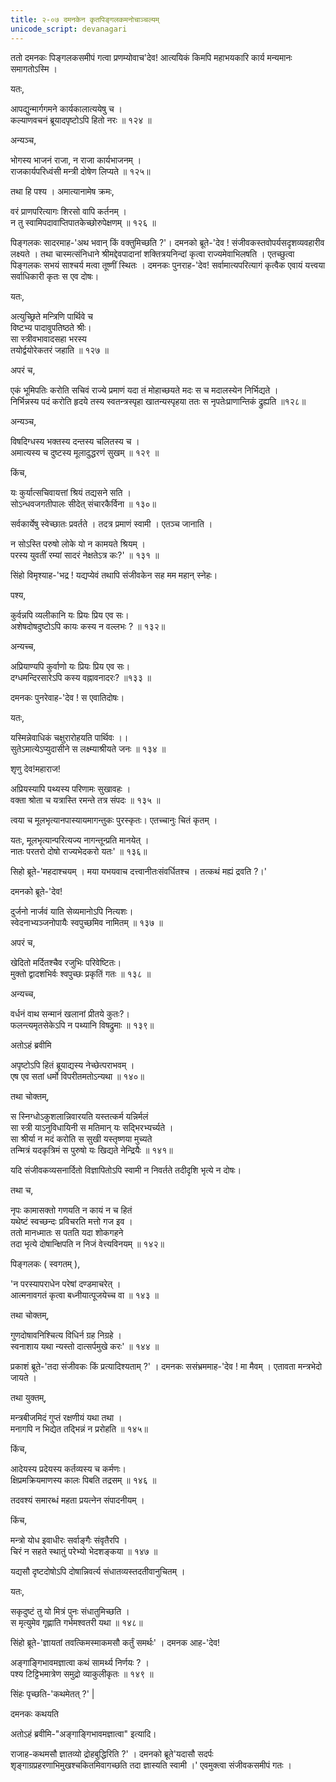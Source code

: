 ```yaml
---
title: २-०७ दमनकेन कृतपिङ्गलकमनोचाञ्चल्यम्
unicode_script: devanagari
---
```


ततो दमनकः पिङ्गलकसमीपं गत्वा प्रणम्योवाच'देव! आत्ययिकं किमपि महाभयकारि कार्य मन्यमानः समागतोऽस्मि ।  

यतः,

आपद्युन्मार्गगमने कार्यकालात्ययेषु च ।  
कल्याणवचनं ब्रूयादपृष्टोऽपि हितो नरः ॥ १२४ ॥

अन्यञ्च,

भोगस्य भाजनं राजा, न राजा कार्यभाजनम् ।  
राजकार्यपरिध्वंसी मन्त्री दोषेण लिप्यते ॥ १२५॥

तथा हि पश्य । अमात्यानामेष क्रमः,

वरं प्राणपरित्यागः शिरसो वापि कर्तनम् ।  
न तु स्वामिपदावाप्तिपातकेच्छोरुपेक्षणम् ॥ १२६ ॥

पिङ्गलकः सादरमाह-'अथ भवान् किं वक्तुमिच्छति ?'। दमनको ब्रूते-'देव ! संजीवकस्तवोपर्यसदृशव्यवहारीव लक्ष्यते । तथा चास्मत्संनिधाने श्रीमद्देवपादानां शक्तित्रयनिन्दां कृत्वा राज्यमेवाभिलषति । एतच्छुत्वा पिङ्गलकः सभयं साश्चर्य मत्वा तूष्णीं स्थितः । दमनकः पुनराह-'देव! सर्वामात्यपरित्यागं कृत्वैक एवायं यत्त्वया सर्वाधिकारी कृतः स एव दोषः।  

यतः,

अत्युच्छ्रिते मन्त्रिणि पार्थिवे च  
विष्टभ्य पादावुपतिष्ठते श्रीः।  
सा स्त्रीवभावादसहा भरस्य  
तयोर्द्वयोरेकतरं जहाति ॥ १२७ ॥

अपरं च,

एकं भूमिपतिः करोति सचिवं राज्ये प्रमाणं यदा
तं मोहाच्छयते मदः स च मदालस्येन निर्भिद्यते ।  
निर्भिन्नस्य पदं करोति हृदये तस्य स्वतन्त्रस्पृहा
खातन्यस्पृहया ततः स नृपतेःप्राणान्तिकं द्रुह्यति ॥१२८॥

अन्यञ्च,

विषदिग्धस्य भक्तस्य दन्तस्य चलितस्य च ।  
अमात्यस्य च दुष्टस्य मूलादुद्धरणं सुखम् ॥ १२९ ॥

किंच,

यः कुर्यात्सचिवायत्तां श्रियं तद्यसने सति ।  
सोऽन्धवजगतीपालः सीदेत् संचारकैर्विना ॥ १३०॥

सर्वकार्येषु स्वेच्छातः प्रवर्तते । तदत्र प्रमाणं स्वामी । एतञ्च जानाति ।  

न सोऽस्ति परुषो लोके यो न कामयते श्रियम् ।  
परस्य युवतीं रम्यां सादरं नेक्षतेऽत्र कः?' ॥ १३१ ॥

सिंहो विमृश्याह-'भद्र ! यद्यप्येवं तथापि संजीवकेन सह मम महान् स्नेहः।  

पश्य,

कुर्वन्नपि व्यलीकानि यः प्रियः प्रिय एव सः।  
अशेषदोषदुष्टोऽपि कायः कस्य न वल्लभः ? ॥ १३२॥

अन्यच्च,

अप्रियाण्यपि कुर्वाणो यः प्रियः प्रिय एव सः।  
दग्धमन्दिरसारेऽपि कस्य वह्नावनादरः? ॥१३३ ॥

दमनकः पुनरेवाह-'देव ! स एवातिदोषः।  

यतः,

यस्मिन्नेवाधिकं चक्षुरारोहयति पार्थिवः ।।  
सुतेऽमात्येऽप्युदासीने स लक्ष्म्याश्रीयते जनः ॥ १३४ ॥

शृणु देव!महाराज!

अप्रियस्यापि पथ्यस्य परिणामः सुखावहः ।  
वक्ता श्रोता च यत्रास्ति रमन्ते तत्र संपदः ॥ १३५ ॥

त्वया च मूलभृत्यानपास्यायमागन्तुकः पुरस्कृतः। एतच्चानुः चितं कृतम् ।  

यतः,
मूलभृत्यान्परित्यज्य नागन्तून्प्रति मानयेत् ।  
नातः परतरो दोषो राज्यभेदकरो यतः' ॥ १३६॥

सिहो ब्रूते-'महदाश्चयम् । मया यभयवाच दत्त्वानीतःसंवर्धितश्च । तत्कथं मह्यं द्रवति ?।'

दमनको ब्रूते-'देव!

दुर्जनो नार्जवं याति सेव्यमानोऽपि नित्यशः।  
स्वेदनाभ्यञ्जनोपायैः स्वपुच्छमिव नामितम् ॥ १३७ ॥

अपरं च,

खेदितो मर्दितश्चैव रजुभिः परिवेष्टितः।  
मुक्तो द्वादशभिर्वः श्वपुच्छः प्रकृतिं गतः ॥ १३८ ॥

अन्यच्च,

वर्धनं वाथ सन्मानं खलानां प्रीतये कुतः?।  
फलन्त्यमृतसेकेऽपि न पथ्यानि विषद्रुमाः ॥ १३९॥

अतोऽहं ब्रवीमि

अपृष्टोऽपि हितं ब्रूयाद्यस्य नेच्छेत्पराभवम् ।  
एष एव सतां धर्मो विपरीतमतोऽन्यथा ॥ १४०॥

तथा चोक्तम्,

स स्निग्धोऽकुशलान्निवारयति यस्तत्कर्म यन्निर्मलं  
सा स्त्री याऽनुविधायिनी स मतिमान् यः सद्भिरभ्यर्च्यते ।  
सा श्रीर्या न मदं करोति स सुखी यस्तृष्णया मुच्यते   
तन्मित्रं यदकृत्रिमं स पुरुषो यः खिद्यते नेन्द्रियैः ॥ १४१॥

यदि संजीवकव्यसनार्दितो विज्ञापितोऽपि स्वामी न निवर्तते तदीदृशि भृत्ये न दोषः।  

तथा च,

नृपः कामासक्तो गणयति न कायं न च हितं  
यथेष्टं स्वच्छन्दः प्रविचरति मत्तो गज इव ।  
ततो मानध्मातः स पतति यदा शोकगहने  
तदा भृत्ये दोषान्क्षिपति न निजं वेत्त्यविनयम् ॥ १४२॥

पिङ्गलकः ( स्वगतम् ),

'न परस्यापराधेन परेषां दण्डमाचरेत् ।  
आत्मनावगतं कृत्वा बध्नीयात्पूजयेच्च वा ॥ १४३ ॥

तथा चोक्तम्,

गुणदोषावनिश्चित्य विधिर्न ग्रह निग्रहे ।  
स्वनाशाय यथा न्यस्तो दात्सर्पमुखे करः' ॥ १४४ ॥

प्रकाशं ब्रूते-'तदा संजीवकः किं प्रत्यादिश्यताम् ?' । दमनकः ससंभ्रममाह-'देव ! मा मैवम् । एतावता मन्त्रभेदो जायते ।  

तथा युक्तम्,

मन्त्रबीजमिदं गुप्तं रक्षणीयं यथा तथा ।  
मनागपि न भिद्येत तद्भिन्नं न प्ररोहति ॥ १४५॥

किंच,

आदेयस्य प्रदेयस्य कर्तव्यस्य च कर्मणः।  
क्षिप्रमक्रियमाणस्य कालः पिबति तद्रसम् ॥ १४६ ॥

तदवश्यं समारब्धं महता प्रयत्नेन संपादनीयम् ।  

किंच,

मन्त्रो योध इवाधीरः सर्वाङ्गैः संवृतैरपि ।  
चिरं न सहते स्थातुं परेभ्यो भेदशङ्कया ॥ १४७ ॥

यद्यसौ दृष्टदोषोऽपि दोषान्निवर्त्य संधातव्यस्तदतीवानुचितम् ।  

यतः,

सकृदुष्टं तु यो मित्रं पुनः संधातुमिच्छति ।  
स मृत्युमेव गृह्णाति गर्भमश्वतरी यथा ॥ १४८॥

सिंहो ब्रूते-'ज्ञायतां तवत्किमस्माकमसौ कर्तुं समर्थः' ।  दमनक आह-'देव!

अङ्गाङ्गिभावमज्ञात्वा कथं सामर्थ्य निर्णयः ? ।  
पश्य टिट्टिभमात्रेण समुद्रो व्याकुलीकृतः ॥ १४९ ॥

सिंहः पृच्छति-'कथमेतत् ?' |

दमनकः कथयति

<div class="js_include" url="../../upakathAH/02-09_TiTTibhadampatIkathA/"  newLevelForH1="3" includeTitle="true"> </div>

अतोऽहं ब्रवीमि-"अङ्गाङ्गिभावमज्ञात्वा" इत्यादि।

राजाह-कथमसौ ज्ञातव्यो द्रोहबुद्धिरिति ?' । दमनको ब्रूते'यदासौ सदर्पः शृङ्गाग्रप्रहरणाभिमुखश्चकितमिवागच्छति तदा ज्ञास्यति स्वामी ।' एवमुक्त्वा संजीवकसमीपं गतः ।  
